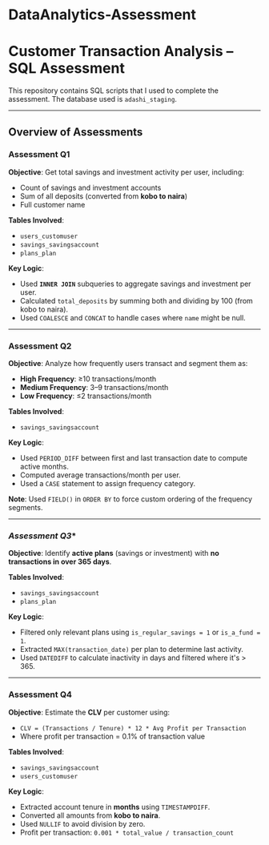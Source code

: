# DataAnalytics-Assessment
# Customer Transaction Analysis – SQL Assessment

This repository contains SQL scripts that I used to complete the assessment. The database used is `adashi_staging`.

---

##  Overview of Assessments

### **Assessment Q1**
**Objective**: Get total savings and investment activity per user, including:
- Count of savings and investment accounts
- Sum of all deposits (converted from **kobo to naira**)
- Full customer name

**Tables Involved**:
- `users_customuser`
- `savings_savingsaccount`
- `plans_plan`

**Key Logic**:
- Used **`INNER JOIN`** subqueries to aggregate savings and investment per user.
- Calculated `total_deposits` by summing both and dividing by 100 (from kobo to naira).
- Used `COALESCE` and `CONCAT` to handle cases where `name` might be null.

---

###  **Assessment Q2**
**Objective**: Analyze how frequently users transact and segment them as:
- **High Frequency**: ≥10 transactions/month
- **Medium Frequency**: 3–9 transactions/month
- **Low Frequency**: ≤2 transactions/month

**Tables Involved**:
- `savings_savingsaccount`

**Key Logic**:
- Used `PERIOD_DIFF` between first and last transaction date to compute active months.
- Computed average transactions/month per user.
- Used a `CASE` statement to assign frequency category.

**Note**: Used `FIELD()` in `ORDER BY` to force custom ordering of the frequency segments.

---

###  *Assessment Q3**
**Objective**: Identify **active plans** (savings or investment) with **no transactions in over 365 days**.

**Tables Involved**:
- `savings_savingsaccount`
- `plans_plan`

**Key Logic**:
- Filtered only relevant plans using `is_regular_savings = 1` or `is_a_fund = 1`.
- Extracted `MAX(transaction_date)` per plan to determine last activity.
- Used `DATEDIFF` to calculate inactivity in days and filtered where it's > 365.

---

### **Assessment Q4**
**Objective**: Estimate the **CLV** per customer using:
- `CLV = (Transactions / Tenure) * 12 * Avg Profit per Transaction`
- Where profit per transaction = 0.1% of transaction value

**Tables Involved**:
- `savings_savingsaccount`
- `users_customuser`

**Key Logic**:
- Extracted account tenure in **months** using `TIMESTAMPDIFF`.
- Converted all amounts from **kobo to naira**.
- Used `NULLIF` to avoid division by zero.
- Profit per transaction: `0.001 * total_value / transaction_count`
